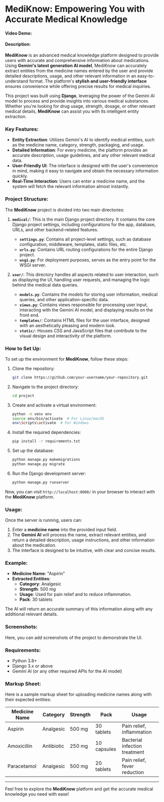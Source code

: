 # MediKnow: Empowering You with Accurate Medical Knowledge

#### Video Demo: <URL HERE>

#### Description:

**MediKnow** is an advanced medical knowledge platform designed to provide users with accurate and comprehensive information about medications. Using **Gemini's latest generation AI model**, MediKnow can accurately extract entities from the medicine names entered by the user and provide detailed descriptions, usage, and other relevant information in an easy-to-understand format. The platform's **stylish and user-friendly interface** ensures convenience while offering precise results for medical inquiries.

This project was built using **Django**, leveraging the power of the Gemini AI model to process and provide insights into various medical substances. Whether you're looking for drug usage, strength, dosage, or other relevant medical details, **MediKnow** can assist you with its intelligent entity extraction.

### Key Features:

- **Entity Extraction**: Utilizes Gemini's AI to identify medical entities, such as the medicine name, category, strength, packaging, and usage.
- **Detailed Information**: For every medicine, the platform provides an accurate description, usage guidelines, and any other relevant medical data.
- **User-Friendly UI**: The interface is designed with the user's convenience in mind, making it easy to navigate and obtain the necessary information quickly.
- **Real-Time Interaction**: Users can enter a medicine name, and the system will fetch the relevant information almost instantly.

### Project Structure:

The **MediKnow** project is divided into two main directories:

1. **`medical/`**: This is the main Django project directory. It contains the core Django project settings, including configurations for the app, database, URLs, and other backend-related features.

   - **`settings.py`**: Contains all project-level settings, such as database configuration, middleware, templates, static files, etc.
   - **`urls.py`**: Contains URL routing configurations for the entire Django project.
   - **`wsgi.py`**: For deployment purposes, serves as the entry point for the WSGI server.

2. **`user/`**: This directory handles all aspects related to user interaction, such as displaying the UI, handling user requests, and managing the logic behind the medical data queries.

   - **`models.py`**: Contains the models for storing user information, medical queries, and other application-specific data.
   - **`views.py`**: Contains views responsible for processing user input, interacting with the Gemini AI model, and displaying results on the front end.
   - **`templates/`**: Contains HTML files for the user interface, designed with an aesthetically pleasing and modern look.
   - **`static/`**: Houses CSS and JavaScript files that contribute to the visual design and interactivity of the platform.

### How to Set Up:

To set up the environment for **MediKnow**, follow these steps:

1. Clone the repository:
    ```bash
    git clone https://github.com/your-username/your-repository.git
    ```

2. Navigate to the project directory:
    ```bash
    cd project
    ```

3. Create and activate a virtual environment:
    ```bash
    python -m venv env
    source env/bin/activate  # For Linux/macOS
    env\Scripts\activate  # For Windows
    ```

4. Install the required dependencies:
    ```bash
    pip install -r requirements.txt
    ```

5. Set up the database:
    ```bash
    python manage.py makemigrations
    python manage.py migrate
    ```

6. Run the Django development server:
    ```bash
    python manage.py runserver
    ```

Now, you can visit `http://localhost:8000/` in your browser to interact with the **MediKnow** platform.

### Usage:

Once the server is running, users can:

1. Enter a **medicine name** into the provided input field.
2. The **Gemini AI** will process the name, extract relevant entities, and return a detailed description, usage instructions, and other information about the medication.
3. The interface is designed to be intuitive, with clear and concise results.

### Example:

- **Medicine Name**: "Aspirin"
- **Extracted Entities**:
  - **Category**: Analgesic
  - **Strength**: 500 mg
  - **Usage**: Used for pain relief and to reduce inflammation.
  - **Pack**: 30 tablets

The AI will return an accurate summary of this information along with any additional relevant details.

### Screenshots:

Here, you can add screenshots of the project to demonstrate the UI.

### Requirements:

- Python 3.8+
- Django 3.x or above
- Gemini AI (or any other required APIs for the AI model)

### Markup Sheet:

Here is a sample markup sheet for uploading medicine names along with their expected entities:

| Medicine Name | Category      | Strength | Pack          | Usage                       |
|---------------|---------------|----------|---------------|-----------------------------|
| Aspirin       | Analgesic     | 500 mg   | 30 tablets    | Pain relief, inflammation   |
| Amoxicillin   | Antibiotic    | 250 mg   | 10 capsules   | Bacterial infection treatment |
| Paracetamol   | Analgesic     | 500 mg   | 20 tablets    | Pain relief, fever reduction |

---

Feel free to explore the **MediKnow** platform and get the accurate medical knowledge you need with ease!
